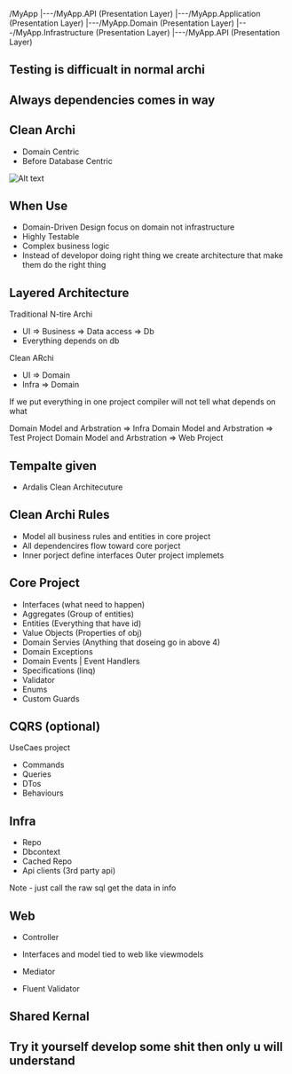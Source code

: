 /MyApp
|---/MyApp.API                          (Presentation Layer)
|---/MyApp.Application                (Presentation Layer)
|---/MyApp.Domain                (Presentation Layer)
|---/MyApp.Infrastructure                (Presentation Layer)
|---/MyApp.API                (Presentation Layer)

## Testing is difficualt in normal archi 
## Always dependencies comes in way 

## Clean Archi
- Domain Centric
- Before Database Centric

![Alt text](images/cleanvstirearchi.jpg)


## When Use 
- Domain-Driven Design focus on domain not infrastructure
- Highly Testable
- Complex business logic
- Instead of developor doing right thing we create architecture that make them do the right thing

## Layered Architecture

Traditional N-tire Archi
- UI => Business => Data access => Db
- Everything depends on db

Clean ARchi
- UI => Domain
- Infra => Domain

If we put everything in one project compiler will not tell what depends on what 

Domain Model and Arbstration => Infra
Domain Model and Arbstration => Test Project
Domain Model and Arbstration => Web Project

## Tempalte given 
- Ardalis Clean Architecuture

## Clean Archi Rules
- Model all business rules and entities in core project
- All dependencires flow toward core porject
- Inner porject define interfaces 
Outer project implemets

## Core Project
- Interfaces (what need to happen)
- Aggregates (Group of entities)
- Entities (Everything that have id)
- Value Objects (Properties of obj)
- Domain Servies (Anything that doseing go in above 4)
- Domain Exceptions
- Domain Events  | Event Handlers
- Specifications (linq)
- Validator
- Enums
- Custom Guards

## CQRS (optional)
UseCaes project 
- Commands
- Queries
- DTos
- Behaviours

## Infra
- Repo
- Dbcontext
- Cached Repo
- Api clients (3rd party api)

Note -  just call the raw sql get the data in info

## Web 
- Controller
- Interfaces and model tied to web like viewmodels
 

 - Mediator
 - Fluent Validator
 
 ## Shared Kernal 

 ## Try it yourself develop some shit then only u will understand 







